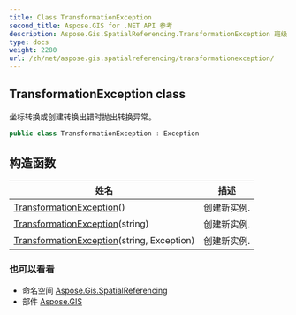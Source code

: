 ```yaml
---
title: Class TransformationException
second_title: Aspose.GIS for .NET API 参考
description: Aspose.Gis.SpatialReferencing.TransformationException 班级. 坐标转换或创建转换出错时抛出转换异常
type: docs
weight: 2280
url: /zh/net/aspose.gis.spatialreferencing/transformationexception/
---
```

## TransformationException class

坐标转换或创建转换出错时抛出转换异常。

```csharp
public class TransformationException : Exception
```

## 构造函数

| 姓名 | 描述 |
| --- | --- |
| [TransformationException](transformationexception/#constructor)() | 创建新实例. |
| [TransformationException](transformationexception/#constructor_1)(string) | 创建新实例. |
| [TransformationException](transformationexception/#constructor_2)(string, Exception) | 创建新实例. |

### 也可以看看

* 命名空间 [Aspose.Gis.SpatialReferencing](../../aspose.gis.spatialreferencing/)
* 部件 [Aspose.GIS](../../)



